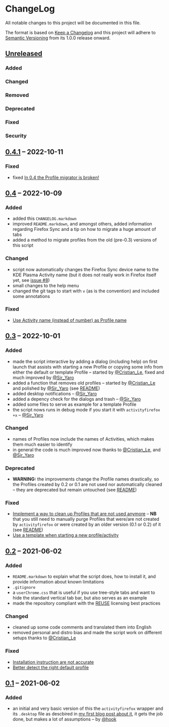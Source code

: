 <!--
SPDX-License-Identifier: CC0-1.0
SPDX-FileCopyrightText: © 2022 Matija Šuklje <matija@suklje.name>
-->

# ChangeLog

All notable changes to this project will be documented in this file.

The format is based on [Keep a Changelog](https://keepachangelog.com/en/1.0.0/) and this project will adhere to [Semantic Versioning](https://semver.org/spec/v2.0.0.html) from its 1.0.0 release onward.


## [Unreleased][]
### Added
### Changed
### Removed
### Deprecated
### Fixed
### Security

## [0.4.1][] – 2022-10-11
### Fixed
- fixed [In 0.4 the Profile migrator is broken!](https://gitlab.com/hook/activity-aware-firefox/-/issues/9)

## [0.4][] – 2022-10-09
### Added
- added this `CHANGELOG.markdown`
- improved `README.markdown`, and amongst others, added information regarding Firefox Sync and a tip on how to migrate a huge amount of tabs
- added a method to migrate profiles from the old (pre-0.3) versions of this script
### Changed
- script now automatically changes the Firefox Sync device name to the KDE Plasma Activity name (but it does not really work in Firefox itself yet, see [issue #8](https://gitlab.com/hook/activity-aware-firefox/-/issues/8))
- small changes to the help menu
- changed the git tags to start with `v` (as is the convention) and included some annotations
### Fixed
- [Use Activity name (instead of number) as Profile name](https://gitlab.com/hook/activity-aware-firefox/-/issues/7)


## [0.3][] – 2022-10-01
### Added
- made the script interactive by adding a dialog (including help) on first launch that assists with starting a new Profile or copying some info from either the default or template Profile – started by [@Cristian_Le][], fixed and much improved by [@Sir_Yaro][]
- added a function that removes old profiles – started by [@Cristian_Le][] and polished by [@Sir_Yaro][] (see [README](<./README.markdown#clean-up-of-unused-profiles>))
- added desktop notifications – [@Sir_Yaro][]
- added a depency check for the dialogs and trash – [@Sir_Yaro][]
- added some files to serve as example for a template Profile
- the script nows runs in debug mode if you start it with `activityfirefox +x` – [@Sir_Yaro][]
### Changed
- names of Profiles now include the names of Activities, which makes them much easier to identify
- in general the code is much improved now thanks to [@Cristian_Le][], and [@Sir_Yaro][]
### Deprecated
- **WARNING:** the improvements change the Profile names drastically, so the Profiles created by 0.2 or 0.1 are not used nor automatically cleaned – they are deprecated but remain untouched (see [README](<./README.markdown#clean-up-of-unused-profiles>))
### Fixed
- [Implement a way to clean up Profiles that are not used anymore](https://gitlab.com/hook/activity-aware-firefox/-/issues/3) – **NB** that you still need to manually purge Profiles that were/are not created by `activityfirefox` or were created by an older version (0.1 or 0.2) of it (see [README](<./README.markdown#clean-up-of-unused-profiles>))
- [Use a template when starting a new profile/activity](https://gitlab.com/hook/activity-aware-firefox/-/issues/6)


## [0.2][] – 2021-06-02
### Added
- `README.markdown` to explain what the script does, how to install it, and provide information about known limitations
- `.gitignore`
- a `userChrome.css` that is useful if you use tree-style tabs and want to hide the standard vertical tab bar, but also serves as an example
- made the repository compliant with the [REUSE](https://reuse.software) licensing best practices
### Changed
- cleaned up some code comments and translated them into English
- removed personal and distro bias and made the script work on different setups thanks to [@Cristian_Le][]
### Fixed
- [Installation instruction are not accurate](https://gitlab.com/hook/activity-aware-firefox/-/issues/2)
- [Better detect the right default profile](https://gitlab.com/hook/activity-aware-firefox/-/issues/4)


## [0.1][] – 2021-06-02
### Added
- an initial and very basic version of this the `activityfirefox` wrapper and its `.desktop` file as descbired in [my first blog post about it](https://matija.suklje.name/introducing-activity-aware-firefox), it gets the job done, but makes a lot of assumptions – by [@hook][]


[Unreleased]: https://gitlab.com/hook/activity-aware-firefox/-/compare/v0.4.1...HEAD
[0.4.1]: https://gitlab.com/hook/activity-aware-firefox/-/compare/v0.4...v0.4.1
[0.4]: https://gitlab.com/hook/activity-aware-firefox/-/compare/v0.3...v0.4
[0.3]: https://gitlab.com/hook/activity-aware-firefox/-/compare/v0.2...v0.3
[0.2]: https://gitlab.com/hook/activity-aware-firefox/-/compare/v0.1...v0.2
[0.1]: https://gitlab.com/hook/activity-aware-firefox/-/tree/v0.1

[@Sir_Yaro]: https://gitlab.com/Sir_Yaro
[@Cristian_Le]: https://gitlab.com/LecrisUT
[@hook]: https://gitlab.com/hook
